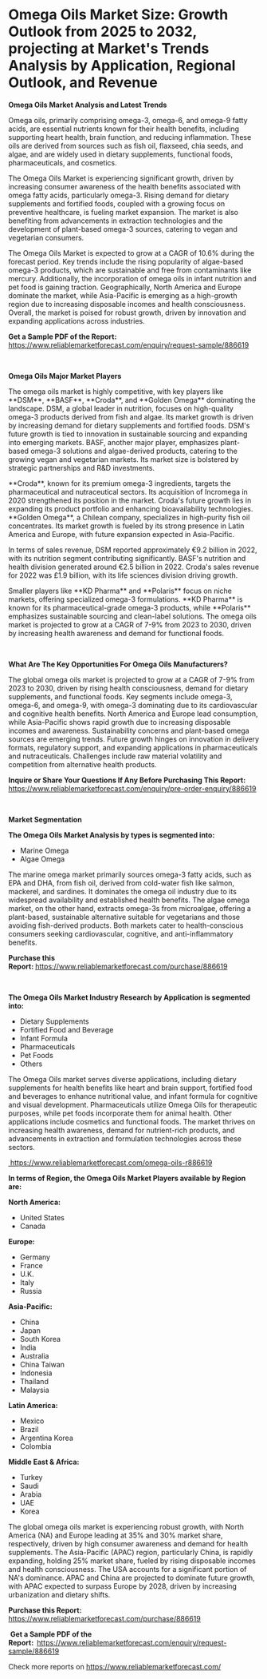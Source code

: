 <p><h1>Omega Oils Market Size: Growth Outlook from 2025 to 2032, projecting at Market's Trends Analysis by Application, Regional Outlook, and Revenue</h1></p><p><strong>Omega Oils Market Analysis and Latest Trends</strong></p>
<p><p>Omega oils, primarily comprising omega-3, omega-6, and omega-9 fatty acids, are essential nutrients known for their health benefits, including supporting heart health, brain function, and reducing inflammation. These oils are derived from sources such as fish oil, flaxseed, chia seeds, and algae, and are widely used in dietary supplements, functional foods, pharmaceuticals, and cosmetics.</p><p>The Omega Oils Market is experiencing significant growth, driven by increasing consumer awareness of the health benefits associated with omega fatty acids, particularly omega-3. Rising demand for dietary supplements and fortified foods, coupled with a growing focus on preventive healthcare, is fueling market expansion. The market is also benefiting from advancements in extraction technologies and the development of plant-based omega-3 sources, catering to vegan and vegetarian consumers.</p><p>The Omega Oils Market is expected to grow at a CAGR of 10.6% during the forecast period. Key trends include the rising popularity of algae-based omega-3 products, which are sustainable and free from contaminants like mercury. Additionally, the incorporation of omega oils in infant nutrition and pet food is gaining traction. Geographically, North America and Europe dominate the market, while Asia-Pacific is emerging as a high-growth region due to increasing disposable incomes and health consciousness. Overall, the market is poised for robust growth, driven by innovation and expanding applications across industries.</p></p>
<p><strong>Get a Sample PDF of the Report:&nbsp;</strong> <a href="https://www.reliablemarketforecast.com/enquiry/request-sample/886619?utm_campaign=1890&utm_medium=2&utm_source=Github&utm_content=ia&utm_term=26012025&utm_id=omega-oils">https://www.reliablemarketforecast.com/enquiry/request-sample/886619</a></p>
<p>&nbsp;</p>
<p><strong>Omega Oils Major Market Players</strong></p>
<p><p>The omega oils market is highly competitive, with key players like **DSM**, **BASF**, **Croda**, and **Golden Omega** dominating the landscape. DSM, a global leader in nutrition, focuses on high-quality omega-3 products derived from fish and algae. Its market growth is driven by increasing demand for dietary supplements and fortified foods. DSM's future growth is tied to innovation in sustainable sourcing and expanding into emerging markets. BASF, another major player, emphasizes plant-based omega-3 solutions and algae-derived products, catering to the growing vegan and vegetarian markets. Its market size is bolstered by strategic partnerships and R&D investments.</p><p>**Croda**, known for its premium omega-3 ingredients, targets the pharmaceutical and nutraceutical sectors. Its acquisition of Incromega in 2020 strengthened its position in the market. Croda's future growth lies in expanding its product portfolio and enhancing bioavailability technologies. **Golden Omega**, a Chilean company, specializes in high-purity fish oil concentrates. Its market growth is fueled by its strong presence in Latin America and Europe, with future expansion expected in Asia-Pacific.</p><p>In terms of sales revenue, DSM reported approximately €9.2 billion in 2022, with its nutrition segment contributing significantly. BASF's nutrition and health division generated around €2.5 billion in 2022. Croda's sales revenue for 2022 was £1.9 billion, with its life sciences division driving growth.</p><p>Smaller players like **KD Pharma** and **Polaris** focus on niche markets, offering specialized omega-3 formulations. **KD Pharma** is known for its pharmaceutical-grade omega-3 products, while **Polaris** emphasizes sustainable sourcing and clean-label solutions. The omega oils market is projected to grow at a CAGR of 7-9% from 2023 to 2030, driven by increasing health awareness and demand for functional foods.</p></p>
<p>&nbsp;</p>
<p><strong>What Are The Key Opportunities For Omega Oils Manufacturers?</strong></p>
<p><p>The global omega oils market is projected to grow at a CAGR of 7-9% from 2023 to 2030, driven by rising health consciousness, demand for dietary supplements, and functional foods. Key segments include omega-3, omega-6, and omega-9, with omega-3 dominating due to its cardiovascular and cognitive health benefits. North America and Europe lead consumption, while Asia-Pacific shows rapid growth due to increasing disposable incomes and awareness. Sustainability concerns and plant-based omega sources are emerging trends. Future growth hinges on innovation in delivery formats, regulatory support, and expanding applications in pharmaceuticals and nutraceuticals. Challenges include raw material volatility and competition from alternative health products.</p></p>
<p><strong>Inquire or Share Your Questions If Any Before Purchasing This Report:</strong> <a href="https://www.reliablemarketforecast.com/enquiry/pre-order-enquiry/886619?utm_campaign=1890&utm_medium=2&utm_source=Github&utm_content=ia&utm_term=26012025&utm_id=omega-oils">https://www.reliablemarketforecast.com/enquiry/pre-order-enquiry/886619</a></p>
<p>&nbsp;</p>
<p><strong>Market Segmentation</strong></p>
<p><strong>The Omega Oils Market Analysis by types is segmented into:</strong></p>
<p><ul><li>Marine Omega</li><li>Algae Omega</li></ul></p>
<p><p>The marine omega market primarily sources omega-3 fatty acids, such as EPA and DHA, from fish oil, derived from cold-water fish like salmon, mackerel, and sardines. It dominates the omega oil industry due to its widespread availability and established health benefits. The algae omega market, on the other hand, extracts omega-3s from microalgae, offering a plant-based, sustainable alternative suitable for vegetarians and those avoiding fish-derived products. Both markets cater to health-conscious consumers seeking cardiovascular, cognitive, and anti-inflammatory benefits.</p></p>
<p><strong>Purchase this Report:&nbsp;</strong><a href="https://www.reliablemarketforecast.com/purchase/886619?utm_campaign=1890&utm_medium=2&utm_source=Github&utm_content=ia&utm_term=26012025&utm_id=omega-oils">https://www.reliablemarketforecast.com/purchase/886619</a></p>
<p>&nbsp;</p>
<p><strong>The Omega Oils Market Industry Research by Application is segmented into:</strong></p>
<p><ul><li>Dietary Supplements</li><li>Fortified Food and Beverage</li><li>Infant Formula</li><li>Pharmaceuticals</li><li>Pet Foods</li><li>Others</li></ul></p>
<p><p>The Omega Oils market serves diverse applications, including dietary supplements for health benefits like heart and brain support, fortified food and beverages to enhance nutritional value, and infant formula for cognitive and visual development. Pharmaceuticals utilize Omega Oils for therapeutic purposes, while pet foods incorporate them for animal health. Other applications include cosmetics and functional foods. The market thrives on increasing health awareness, demand for nutrient-rich products, and advancements in extraction and formulation technologies across these sectors.</p></p>
<p><a href="https://www.reliablemarketforecast.com/omega-oils-r886619?utm_campaign=1890&utm_medium=2&utm_source=Github&utm_content=ia&utm_term=26012025&utm_id=omega-oils">&nbsp;https://www.reliablemarketforecast.com/omega-oils-r886619</a></p>
<p><strong>In terms of Region, the Omega Oils Market Players available by Region are:</strong></p>
<p>
    <p> <strong> North America: </strong>
        <ul>
            <li>United States</li>
            <li>Canada</li>
        </ul>
        </p> 
    <p> <strong> Europe: </strong>
        <ul>
            <li>Germany</li>
            <li>France</li>
            <li>U.K.</li>
            <li>Italy</li>
            <li>Russia</li>
        </ul>
        </p> 
    <p> <strong> Asia-Pacific: </strong>
        <ul>
            <li>China</li>
            <li>Japan</li>
            <li>South Korea</li>
            <li>India</li>
            <li>Australia</li>
            <li>China Taiwan</li>
            <li>Indonesia</li>
            <li>Thailand</li>
            <li>Malaysia</li>
        </ul>
        </p> 
    <p> <strong> Latin America: </strong>
        <ul>
            <li>Mexico</li>
            <li>Brazil</li>
            <li>Argentina Korea</li>
            <li>Colombia</li>
        </ul>
        </p> 
    <p> <strong> Middle East & Africa: </strong>
        <ul>
            <li>Turkey</li>
            <li>Saudi</li>
            <li>Arabia</li>
            <li>UAE</li>
            <li>Korea</li>
        </ul>
    </p>
    </p>
<p><p>The global omega oils market is experiencing robust growth, with North America (NA) and Europe leading at 35% and 30% market share, respectively, driven by high consumer awareness and demand for health supplements. The Asia-Pacific (APAC) region, particularly China, is rapidly expanding, holding 25% market share, fueled by rising disposable incomes and health consciousness. The USA accounts for a significant portion of NA's dominance. APAC and China are projected to dominate future growth, with APAC expected to surpass Europe by 2028, driven by increasing urbanization and dietary shifts.</p></p>
<p><strong>Purchase this Report: </strong><a href="https://www.reliablemarketforecast.com/purchase/886619?utm_campaign=1890&utm_medium=2&utm_source=Github&utm_content=ia&utm_term=26012025&utm_id=omega-oils">https://www.reliablemarketforecast.com/purchase/886619</a></p>
<p>&nbsp;<strong>Get a Sample PDF of the Report:&nbsp;&nbsp;</strong><a href="https://www.reliablemarketforecast.com/enquiry/request-sample/886619?utm_campaign=1890&utm_medium=2&utm_source=Github&utm_content=ia&utm_term=26012025&utm_id=omega-oils">https://www.reliablemarketforecast.com/enquiry/request-sample/886619</a></p>
<p><strong></strong></p>
<p>Check more reports on <a href="https://www.reliablemarketforecast.com/?utm_campaign=1890&utm_medium=2&utm_source=Github&utm_content=ia&utm_term=26012025&utm_id=omega-oils">https://www.reliablemarketforecast.com/</a></p>